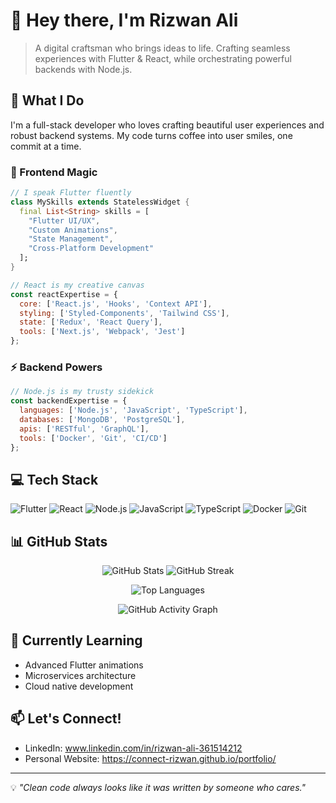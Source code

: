 # 👋 Hey there, I'm Rizwan Ali

> A digital craftsman who brings ideas to life. Crafting seamless experiences with Flutter & React, while orchestrating powerful backends with Node.js.

## 🚀 What I Do
I'm a full-stack developer who loves crafting beautiful user experiences and robust backend systems. My code turns coffee into user smiles, one commit at a time.

### 🎨 Frontend Magic
```dart
// I speak Flutter fluently
class MySkills extends StatelessWidget {
  final List<String> skills = [
    "Flutter UI/UX",
    "Custom Animations",
    "State Management",
    "Cross-Platform Development"
  ];
}
```

```javascript
// React is my creative canvas
const reactExpertise = {
  core: ['React.js', 'Hooks', 'Context API'],
  styling: ['Styled-Components', 'Tailwind CSS'],
  state: ['Redux', 'React Query'],
  tools: ['Next.js', 'Webpack', 'Jest']
};
```

### ⚡ Backend Powers
```javascript
// Node.js is my trusty sidekick
const backendExpertise = {
  languages: ['Node.js', 'JavaScript', 'TypeScript'],
  databases: ['MongoDB', 'PostgreSQL'],
  apis: ['RESTful', 'GraphQL'],
  tools: ['Docker', 'Git', 'CI/CD']
};
```

## 💻 Tech Stack
![Flutter](https://img.shields.io/badge/-Flutter-02569B?style=flat-square&logo=flutter)
![React](https://img.shields.io/badge/-React-61DAFB?style=flat-square&logo=react&logoColor=black)
![Node.js](https://img.shields.io/badge/-Nodejs-43853d?style=flat-square&logo=Node.js&logoColor=white)
![JavaScript](https://img.shields.io/badge/-JavaScript-F7DF1E?style=flat-square&logo=javascript&logoColor=black)
![TypeScript](https://img.shields.io/badge/-TypeScript-007ACC?style=flat-square&logo=typescript&logoColor=white)
![Docker](https://img.shields.io/badge/-Docker-2496ED?style=flat-square&logo=docker&logoColor=white)
![Git](https://img.shields.io/badge/-Git-F05032?style=flat-square&logo=git&logoColor=white)

## 📊 GitHub Stats


<p align="center">
  <!-- Stats and Streak side by side -->
  <img src="https://github-readme-stats.vercel.app/api?username=connect-rizwan&show_icons=true&theme=dracula&count_private=true&include_all_commits=true" alt="GitHub Stats" />
  <img src="https://github-readme-streak-stats.herokuapp.com/?user=connect-rizwan&theme=dracula" alt="GitHub Streak" />
</p>

<p align="center">
  <!-- Top Languages centered and full width -->
  <img src="https://github-readme-stats.vercel.app/api/top-langs/?username=connect-rizwan&layout=compact&theme=dracula&count_private=true&include_all_commits=true&langs_count=8&card_width=1000" alt="Top Languages" />
</p>

<p align="center">
  <!-- Activity Graph -->
  <img src="https://github-readme-activity-graph.vercel.app/graph?username=connect-rizwan&theme=dracula" alt="GitHub Activity Graph" />
</p>


## 🌱 Currently Learning
- Advanced Flutter animations
- Microservices architecture
- Cloud native development

## 📫 Let's Connect!
- LinkedIn: www.linkedin.com/in/rizwan-ali-361514212
- Personal Website: https://connect-rizwan.github.io/portfolio/

---
💡 *"Clean code always looks like it was written by someone who cares."*
